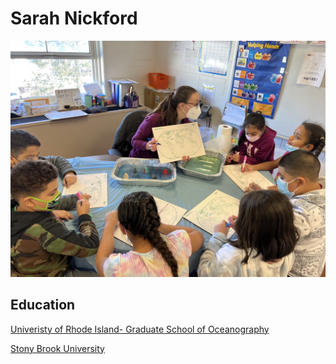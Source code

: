 # Sarah Nickford
![Image](IMG_0142.jpg) 
## Education
[Univeristy of Rhode Island- Graduate School of Oceanography](https://web.uri.edu/gso/)

[Stony Brook University](https://www.stonybrook.edu)

